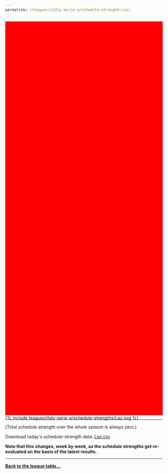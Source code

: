 ```yaml
---
permalink: /leagues/italy-serie-a/schedule-strength-Laz/
---
```


<style>
.svg-wrap {
    background-color:red;
    height:0;
    padding-top:250%; /* 350px/550px */
    position: relative;
}

svg {
    background-color: white;
    height: 100%;
    display:block;
    width: 100%;
    position: absolute;
    top:0;
    left:0;
}
</style>


<div class="svg-wrap">
{% include leagues/italy-serie-a/schedule-strengths/Laz.svg %}
</div>

-----

(Total schedule strength over the *whole season* is always zero.)


Download today's schedule-strength data: [Laz.csv](/assets/leagues/italy-serie-a/2024/schedule-strengths/Laz.csv)

**Note that this changes, week by week, as the schedule strengths get re-evaluated on the
basis of the latest results.**

-----

[**Back to the league table...**](/leagues/italy-serie-a)


